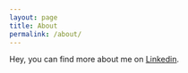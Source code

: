 ```yaml
---
layout: page
title: About
permalink: /about/
---
```


Hey, you can find more about me on [Linkedin](https://www.linkedin.com/in/noam-twito-333550310/).
